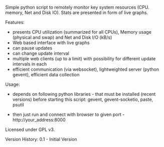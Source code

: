 Simple python script to remotely monitor key system resources (CPU. memory, Net and Disk IO). 
Stats are presented in form of live graphs.

Features:
- presents CPU utilization (summarized for all CPUs), Memory usage (physical and swap) 
  and Net and Disk I/O (kB/s)
- Web based interface with live graphs
- can pause updates 
- can change update interval
- multiple web clients (up to a limit) with possibility for different update intervals in each
- efficient communication (via websocket), lightweighted server (python gevent), efficient data collection

Usage:
- depends on following python libraries - that must be installed  (recent versions) 
  before starting this script:
  gevent,  gevent-socketio, paste,  psutil

- then just run and connect with browser to given port -  http://your_address:8000

Licensed under GPL v3.

Version History:
0.1 - Initial Version


